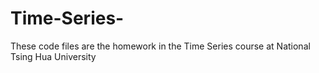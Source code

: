 # Time-Series-
These code files are the homework in the Time Series course at National Tsing Hua University

